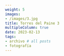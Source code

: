 ```yaml
---
weight: 5
images:
- /images/3.jpg
title: Torres del Paine 3
multipleColumn: true
date: 2023-02-13
tags:
- archivo # all posts
- fotografía
---
```


